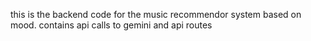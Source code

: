 this is the backend code for the music recommendor system based on mood.
contains api calls to gemini and api routes

